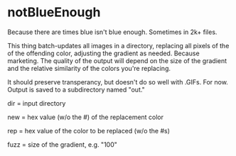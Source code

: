 # notBlueEnough
Because there are times blue isn't blue enough.  Sometimes in 2k+ files. 

This thing batch-updates all images in a directory, replacing all pixels of the of the offending color, adjusting the gradient as needed.  Because marketing.  The quality of the output will depend on the size of the gradient and the relative similarity of the colors you're replacing.

It should preserve transperancy, but doesn't do so well with .GIFs.  For now.  Output is saved to a subdirectory named "out."  

dir = input directory

new = hex value (w/o the #) of the replacement color

rep = hex value of the color to be replaced (w/o the #s)

fuzz = size of the gradient, e.g. "100"
